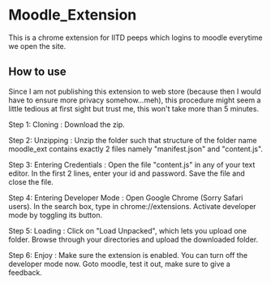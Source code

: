 # Moodle_Extension
This is a chrome extension for IITD peeps which logins to moodle everytime we open the site.

## How to use
Since I am not publishing this extension to web store (because then I would have to ensure more privacy somehow...meh), this procedure might seem a little tedious at first sight but trust me, this won't take more than 5 minutes.

Step 1: Cloning : Download the zip.

Step 2: Unzipping : Unzip the folder such that structure of the folder name moodle_ext contains exactly 2 files namely "manifest.json" and "content.js".

Step 3: Entering Credentials : Open the file "content.js" in any of your text editor. In the first 2 lines, enter your id and password. Save the file and close the file.

Step 4: Entering Developer Mode : Open Google Chrome (Sorry Safari users). In the search box, type in chrome://extensions. Activate developer mode by toggling its button.

Step 5: Loading : Click on "Load Unpacked", which lets you upload one folder. Browse through your directories and upload the downloaded folder.

Step 6: Enjoy : Make sure the extension is enabled. You can turn off the developer mode now. Goto moodle, test it out, make sure to give a feedback. 
